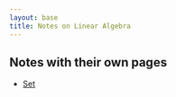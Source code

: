 ```yaml
---
layout: base
title: Notes on Linear Algebra
---
```


## Notes with their own pages
- [Set](set.html)